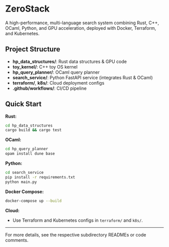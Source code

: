 # ZeroStack

A high-performance, multi-language search system combining Rust, C++, OCaml, Python, and GPU acceleration, deployed with Docker, Terraform, and Kubernetes.

## Project Structure

- **hp_data_structures/**: Rust data structures & GPU code
- **toy_kernel/**: C++ toy OS kernel
- **hp_query_planner/**: OCaml query planner
- **search_service/**: Python FastAPI service (integrates Rust & OCaml)
- **terraform/**, **k8s/**: Cloud deployment configs
- **.github/workflows/**: CI/CD pipeline

## Quick Start

**Rust:**
```bash
cd hp_data_structures
cargo build && cargo test
```

**OCaml:**
```bash
cd hp_query_planner
opam install dune base
```

**Python:**
```bash
cd search_service
pip install -r requirements.txt
python main.py
```

**Docker Compose:**
```bash
docker-compose up --build
```

**Cloud:**
- Use Terraform and Kubernetes configs in `terraform/` and `k8s/`.

---
For more details, see the respective subdirectory READMEs or code comments. 